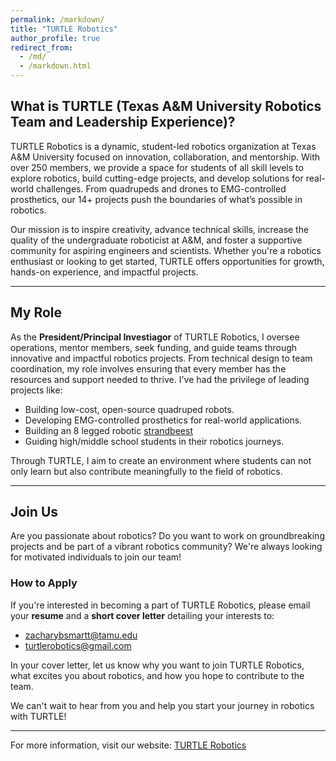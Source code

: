 ```yaml
---
permalink: /markdown/
title: "TURTLE Robotics"
author_profile: true
redirect_from: 
  - /md/
  - /markdown.html
---
```


## What is TURTLE (Texas A&M University Robotics Team and Leadership Experience)?

TURTLE Robotics is a dynamic, student-led robotics organization at Texas A&M University focused on innovation, collaboration, and mentorship. With over 250 members, we provide a space for students of all skill levels to explore robotics, build cutting-edge projects, and develop solutions for real-world challenges. From quadrupeds and drones to EMG-controlled prosthetics, our 14+ projects push the boundaries of what’s possible in robotics. 

Our mission is to inspire creativity, advance technical skills, increase the quality of the undergraduate roboticist at A&M, and foster a supportive community for aspiring engineers and scientists. Whether you're a robotics enthusiast or looking to get started, TURTLE offers opportunities for growth, hands-on experience, and impactful projects.

---

## My Role

As the **President/Principal Investiagor** of TURTLE Robotics, I oversee operations, mentor members, seek funding, and guide teams through innovative and impactful robotics projects. From technical design to team coordination, my role involves ensuring that every member has the resources and support needed to thrive. I've had the privilege of leading projects like:

- Building low-cost, open-source quadruped robots.
- Developing EMG-controlled prosthetics for real-world applications.
- Building an 8 legged robotic [strandbeest](https://www.strandbeest.com/)
- Guiding high/middle school students in their robotics journeys.

Through TURTLE, I aim to create an environment where students can not only learn but also contribute meaningfully to the field of robotics.

---

## Join Us

Are you passionate about robotics? Do you want to work on groundbreaking projects and be part of a vibrant robotics community? We're always looking for motivated individuals to join our team!

### How to Apply

If you're interested in becoming a part of TURTLE Robotics, please email your **resume** and a **short cover letter** detailing your interests to:

- [zacharybsmartt@tamu.edu](mailto:zacharybsmartt@tamu.edu)  
- [turtlerobotics@gmail.com](mailto:turtlerobotics@gmail.com)

In your cover letter, let us know why you want to join TURTLE Robotics, what excites you about robotics, and how you hope to contribute to the team.

We can't wait to hear from you and help you start your journey in robotics with TURTLE!

---

For more information, visit our website: [TURTLE Robotics](https://turtlerobotics.org/)
